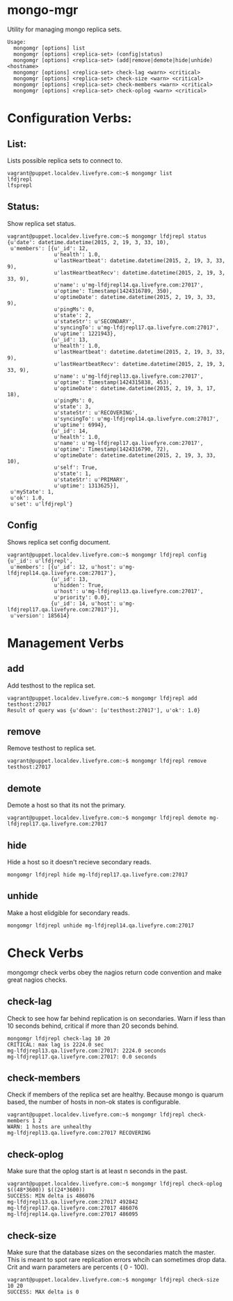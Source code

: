 # mongo-mgr
Utility for managing mongo replica sets.

```
Usage:
  mongomgr [options] list
  mongomgr [options] <replica-set> (config|status)
  mongomgr [options] <replica-set> (add|remove|demote|hide|unhide) <hostname>
  mongomgr [options] <replica-set> check-lag <warn> <critical>
  mongomgr [options] <replica-set> check-size <warn> <critical>
  mongomgr [options] <replica-set> check-members <warn> <critical>
  mongomgr [options] <replica-set> check-oplog <warn> <critical>
  ```
  
# Configuration Verbs:

## List:
Lists possible replica sets to connect to.
```
vagrant@puppet.localdev.livefyre.com:~$ mongomgr list
lfdjrepl
lfsprepl
```

## Status:
Show replica set status.
```
vagrant@puppet.localdev.livefyre.com:~$ mongomgr lfdjrepl status
{u'date': datetime.datetime(2015, 2, 19, 3, 33, 10),
 u'members': [{u'_id': 12,
               u'health': 1.0,
               u'lastHeartbeat': datetime.datetime(2015, 2, 19, 3, 33, 9),
               u'lastHeartbeatRecv': datetime.datetime(2015, 2, 19, 3, 33, 9),
               u'name': u'mg-lfdjrepl14.qa.livefyre.com:27017',
               u'optime': Timestamp(1424316789, 350),
               u'optimeDate': datetime.datetime(2015, 2, 19, 3, 33, 9),
               u'pingMs': 0,
               u'state': 2,
               u'stateStr': u'SECONDARY',
               u'syncingTo': u'mg-lfdjrepl17.qa.livefyre.com:27017',
               u'uptime': 1221943},
              {u'_id': 13,
               u'health': 1.0,
               u'lastHeartbeat': datetime.datetime(2015, 2, 19, 3, 33, 9),
               u'lastHeartbeatRecv': datetime.datetime(2015, 2, 19, 3, 33, 9),
               u'name': u'mg-lfdjrepl13.qa.livefyre.com:27017',
               u'optime': Timestamp(1424315838, 453),
               u'optimeDate': datetime.datetime(2015, 2, 19, 3, 17, 18),
               u'pingMs': 0,
               u'state': 3,
               u'stateStr': u'RECOVERING',
               u'syncingTo': u'mg-lfdjrepl14.qa.livefyre.com:27017',
               u'uptime': 6994},
              {u'_id': 14,
               u'health': 1.0,
               u'name': u'mg-lfdjrepl17.qa.livefyre.com:27017',
               u'optime': Timestamp(1424316790, 72),
               u'optimeDate': datetime.datetime(2015, 2, 19, 3, 33, 10),
               u'self': True,
               u'state': 1,
               u'stateStr': u'PRIMARY',
               u'uptime': 1313625}],
 u'myState': 1,
 u'ok': 1.0,
 u'set': u'lfdjrepl'}
 ```
## Config
Shows replica set config document.
```
vagrant@puppet.localdev.livefyre.com:~$ mongomgr lfdjrepl config
{u'_id': u'lfdjrepl',
 u'members': [{u'_id': 12, u'host': u'mg-lfdjrepl14.qa.livefyre.com:27017'},
              {u'_id': 13,
               u'hidden': True,
               u'host': u'mg-lfdjrepl13.qa.livefyre.com:27017',
               u'priority': 0.0},
              {u'_id': 14, u'host': u'mg-lfdjrepl17.qa.livefyre.com:27017'}],
 u'version': 185614}
 ```
 
# Management Verbs
## add
Add testhost to the replica set.
```
vagrant@puppet.localdev.livefyre.com:~$ mongomgr lfdjrepl add testhost:27017
Result of query was {u'down': [u'testhost:27017'], u'ok': 1.0}
```
## remove
Remove testhost to replica set.
```
vagrant@puppet.localdev.livefyre.com:~$ mongomgr lfdjrepl remove testhost:27017
```

## demote
Demote a host so that its not the primary.
```
vagrant@puppet.localdev.livefyre.com:~$ mongomgr lfdjrepl demote mg-lfdjrepl17.qa.livefyre.com:27017
```
## hide
Hide a host so it doesn't recieve secondary reads.
```
mongomgr lfdjrepl hide mg-lfdjrepl17.qa.livefyre.com:27017
```
## unhide
Make a host elidgible for secondary reads.
```
mongomgr lfdjrepl unhide mg-lfdjrepl14.qa.livefyre.com:27017
```
# Check Verbs
mongomgr check verbs obey the nagios return code convention and make great nagios checks.

## check-lag
Check to see how far behind replication is on secondaries.
Warn if less than 10 seconds behind, critical if more than 20 seconds behind.
```
mongomgr lfdjrepl check-lag 10 20
CRITICAL: max lag is 2224.0 sec
mg-lfdjrepl13.qa.livefyre.com:27017: 2224.0 seconds
mg-lfdjrepl17.qa.livefyre.com:27017: 0.0 seconds
```

## check-members
Check if members of the replica set are healthy. Because mongo is quarum based, the number of hosts in non-ok states is configurable.
```
vagrant@puppet.localdev.livefyre.com:~$ mongomgr lfdjrepl check-members 1 2
WARN: 1 hosts are unhealthy
mg-lfdjrepl13.qa.livefyre.com:27017 RECOVERING
```

## check-oplog
Make sure that the oplog start is at least n seconds in the past.
```
vagrant@puppet.localdev.livefyre.com:~$ mongomgr lfdjrepl check-oplog  $((48*3600)) $((24*3600))
SUCCESS: MIN delta is 486076
mg-lfdjrepl13.qa.livefyre.com:27017 492842
mg-lfdjrepl17.qa.livefyre.com:27017 486076
mg-lfdjrepl14.qa.livefyre.com:27017 486095
```

## check-size
Make sure that the database sizes on the secondaries match the master. This is meant to spot rare replication errors whcih can sometimes drop data.
Crit and warn parameters are percents ( 0 - 100).
```
vagrant@puppet.localdev.livefyre.com:~$ mongomgr lfdjrepl check-size 10 20
SUCCESS: MAX delta is 0
```
